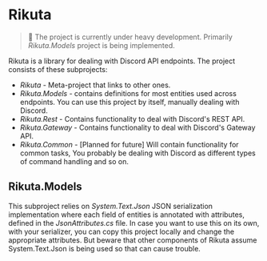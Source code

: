 # Rikuta

> 👷 The project is currently under heavy development. Primarily *Rikuta.Models* project is being implemented.

Rikuta is a library for dealing with Discord API endpoints. The project consists of these subprojects:

- *Rikuta* - Meta-project that links to other ones.
- *Rikuta.Models* - contains definitions for most entities used across endpoints. You can use this project by itself, manually dealing with Discord.
- *Rikuta.Rest* - Contains functionality to deal with Discord's REST API.
- *Rikuta.Gateway* - Contains functionality to deal with Discord's Gateway API.
- *Rikuta.Common* - [Planned for future] Will contain functionality for common tasks, You probably be dealing with Discord as different types of command handling and so on.

## Rikuta.Models

This subproject relies on *System.Text.Json* JSON serialization implementation where each field of entities is annotated with attributes, defined in the *JsonAttributes.cs* file. In case you want to use this on its own, with your serializer, you can copy this project locally and change the appropriate attributes. But beware that other components of Rikuta assume System.Text.Json is being used so that can cause trouble.
